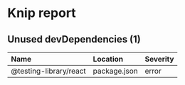# Knip report

## Unused devDependencies (1)

| Name                   | Location     | Severity |
| :--------------------- | :----------- | :------- |
| @testing-library/react | package.json | error    |
